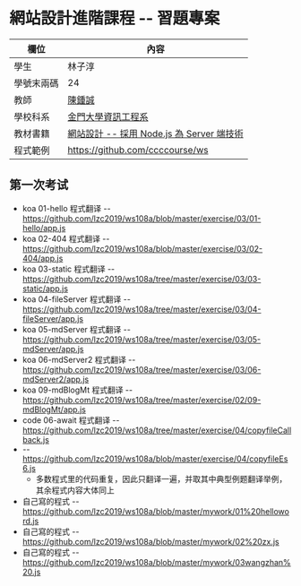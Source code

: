 # 網站設計進階課程 -- 習題專案

欄位 | 內容
-----|--------
學生 |  林子淳
學號末兩碼 | 24
教師 | [陳鍾誠](https://gitlab.com/ccckmit/course/wikis/home)
學校科系 | [金門大學資訊工程系](https://www.nqu.edu.tw/educsie/index.php)
教材書籍 | [網站設計 -- 採用 Node.js 為 Server 端技術](https://gitlab.com/ccckmit/course/wikis/%E9%99%B3%E9%8D%BE%E8%AA%A0/%E8%AA%B2%E7%A8%8B/%E7%B6%B2%E7%AB%99%E8%A8%AD%E8%A8%88)
程式範例 | https://github.com/ccccourse/ws


## 第一次考试

* koa 01-hello 程式翻译 -- https://github.com/lzc2019/ws108a/blob/master/exercise/03/01-hello/app.js
* koa 02-404 程式翻译 -- https://github.com/lzc2019/ws108a/blob/master/exercise/03/02-404/app.js
* koa 03-static 程式翻译 -- https://github.com/lzc2019/ws108a/tree/master/exercise/03/03-static/app.js
* koa 04-fileServer 程式翻译 -- https://github.com/lzc2019/ws108a/tree/master/exercise/03/04-fileServer/app.js
* koa 05-mdServer 程式翻译 -- https://github.com/lzc2019/ws108a/tree/master/exercise/03/05-mdServer/app.js
* koa 06-mdServer2 程式翻译 -- https://github.com/lzc2019/ws108a/tree/master/exercise/03/06-mdServer2/app.js
* koa 09-mdBlogMt 程式翻译 -- https://github.com/lzc2019/ws108a/tree/master/exercise/02/09-mdBlogMt/app.js
* code 06-await 程式翻译 -- https://github.com/lzc2019/ws108a/tree/master/exercise/04/copyfileCallback.js
* -- https://github.com/lzc2019/ws108a/blob/master/exercise/04/copyfileEs6.js
     * 多数程式里的代码重复，因此只翻译一遍，并取其中典型例题翻译举例，其余程式内容大体同上
* 自己寫的程式 -- https://github.com/lzc2019/ws108a/blob/master/mywork/01%20helloword.js
* 自己寫的程式 -- https://github.com/lzc2019/ws108a/blob/master/mywork/02%20zx.js
* 自己寫的程式 -- https://github.com/lzc2019/ws108a/blob/master/mywork/03wangzhan%20.js



